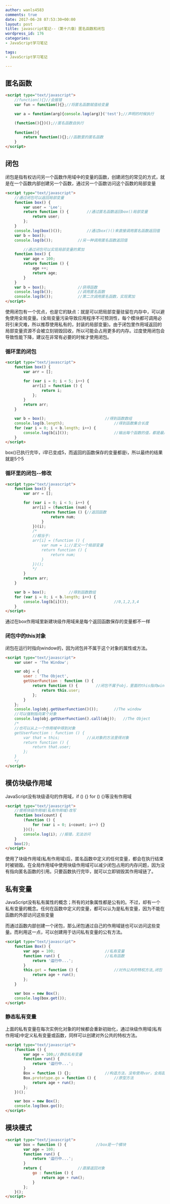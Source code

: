 ```yaml
---
author: wanls4583
comments: true
date: 2017-06-28 07:53:30+00:00
layout: post
title: javascript笔记--（第十六章）匿名函数和闭包
wordpress_id: 176
categories:
- JavaScript学习笔记

tags:
- JavaScript学习笔记

---
```


## 匿名函数
```html
<script type="text/javascript">  
    //function(){}//会报错
    var fun = function(){};//将匿名函数赋值给变量

    var a = function(arg){console.log(arg)}('test');//声明的时候执行

    (function(){})();//匿名函数自执行
    
    function(){
    	return function(){};//函数里的匿名函数
    }
</script>
```
## 闭包
闭包是指有权访问另一个函数作用域中的变量的函数，创建闭包的常见的方式，就是在一个函数内部创建另一个函数，通过另一个函数访问这个函数的局部变量
```html
<script type="text/javascript">
	//通过闭包可以返回局部变量
	function box() {
		var user = 'Lee';
		return function () {		//通过匿名函数返回box()局部变量
			return user;
		};
	}
	console.log(box()());			//通过box()()来直接调用匿名函数返回值
	var b = box();
	console.log(b());			//另一种调用匿名函数返回值

        //通过闭包可以实现局部变量的累加
	function box() {
		var age = 100;
		return function () {
			age ++;
			return age;
		}
	}
	var b = box();				//获得函数
	console.log(b());			//调用匿名函数
	console.log(b());			//第二次调用匿名函数，实现累加
</script>  
```
使用闭包有一个优点，也是它的缺点：就是可以把局部变量驻留在内存中，可以避免使用全局变量。(全局变量污染导致应用程序不可预测性，每个模块都可调用必将引来灾难，所以推荐使用私有的，封装的局部变量)。由于闭包里作用域返回的局部变量资源不会被立刻销毁回收，所以可能会占用更多的内存。过度使用闭包会导致性能下降，建议在非常有必要的时候才使用闭包。

### 循环里的闭包
```html
<script type="text/javascript">
	function box() {
		var arr = [];

		for (var i = 0; i < 5; i++) {
			arr[i] = function () {
				return i;
			};
		}
		return arr;
	}

	var b = box();							//得到函数数组
	console.log(b.length);						//得到函数集合长度
	for (var i = 0; i < b.length; i++) {
		console.log(b[i]());					//输出每个函数的值，都是最后一个值
	}
</script> 
```
box()已执行完毕，i早已变成5，而返回的函数保存的变量都是i，所以最终的结果就是5个5

### 循环里的闭包--修改
```html
<script type="text/javascript">
	function box() {
		var arr = [];

		for (var i = 0; i < 5; i++) {
			arr[i] = (function (num) {
				return function () {//返回函数
					return num;
				}
			})(i);
			/*
			//相当于:
			arr[i] = (function () {
				var num = i;//定义一个局部变量
				return function () {
					return num;	
				}
			})();
			*/
		}
		return arr;
	}

	var b = box();			//得到函数数组
	for (var i = 0; i < b.length; i++) {
		console.log(b[i]());					//0,1,2,3,4
	}
</script>
```
通过在box作用域里新建块级作用域来是每个返回函数保存的变量都不一样

### 闭包中的this对象
闭包在运行时指向window的，因为闭包并不属于这个对象的属性或方法。
```html
<script type="text/javascript">
	var user = 'The Window';

	var obj = {
		user : 'The Object',
		getUserFunction : function () {
			return function () {		//闭包不属于obj，里面的this指向window
				return this.user;
			};
		}
	};
	console.log(obj.getUserFunction()());		//The window
	//可以强制指向某个对象
	console.log(obj.getUserFunction().call(obj));	//The Object
	/*
	//也可以从上一个作用域中得到对象
	getUserFunction : function () {
		var that = this;			//从对象的方法里得对象
		return function () {
			return that.user;
		};
	}
	*/
</script>  
```
## 模仿块级作用域
JavaScript没有块级语句的作用域，if () {} for () {}等没有作用域
```html
<script type="text/javascript">
	//使用块级作用域(私有作用域)改写
	function box(count) {
		(function () {
			for (var i = 0; i<count; i++) {}
		})();
		console.log(i);	//报错，无法访问
	}
	box(2);
</script>  
```
使用了块级作用域(私有作用域)后，匿名函数中定义的任何变量，都会在执行结束时被销毁。在全局作用域中使用块级作用域可以减少闭包占用的内存问题，因为没有指向匿名函数的引用。只要函数执行完毕，就可以立即销毁其作用域链了。

## 私有变量
JavaScript没有私有属性的概念；所有的对象属性都是公有的。不过，却有一个私有变量的概念。任何在函数中定义的变量，都可以认为是私有变量，因为不能在函数的外部访问这些变量

而通过函数内部创建一个闭包，那么闭包通过自己的作用域链也可以访问这些变量。而利用这一点，可以创建用于访问私有变量的公有方法。
```html
<script type="text/javascript">
	function Box() {
		var age = 100;						//私有变量
		function run() {					//私有函数
			return '运行中...';
		}
		this.get = function () {				//对外公共的特权方法,闭包（函数访问了不属于对象作用域的age和run方法）
			return age + run();
		};
	}

	var box = new Box();
	console.log(box.get());
</script>
```

### 静态私有变量
上面的私有变量在每次实例化对象的时候都会重新初始化，通过块级作用域(私有作用域)中定义私有变量或函数，同样可以创建对外公共的特权方法。
```html
<script type="text/javascript">
	(function () {
		var age = 100;//静态私有变量
		function run() {
			return '运行中...';
		}
		Box = function () {};				//构造方法，没有使用var，全局函数
		Box.prototype.go = function () {		//原型方法
			return age + run();
		};
	})();

	var box = new Box();
	console.log(box.go());
</script>  
```
## 模块模式
```html
<script type="text/javascript">
	var box = function () {				//box是一个模块
		var age = 100;
		function run() {
			return '运行中...';
		}
		return {				//直接返回对象
			go : function () {
				return age + run();
			}
		};
	}();
</script>  
```
